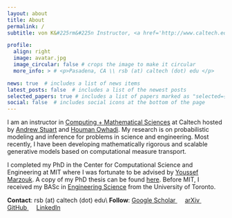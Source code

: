 ```yaml
---
layout: about
title: About
permalink: /
subtitle: von K&#225rm&#225n Instructor, <a href='http://www.caltech.edu'>California Institute of Technology</a>

profile:
  align: right
  image: avatar.jpg
  image_circular: false # crops the image to make it circular
  more_info: > # <p>Pasadena, CA \\ rsb (at) caltech (dot) edu </p>

news: true  # includes a list of news items
latest_posts: false  # includes a list of the newest posts
selected_papers: true # includes a list of papers marked as "selected={true}"
social: false  # includes social icons at the bottom of the page
---
```


I am an instructor in [Computing + Mathematical Sciences](http://cms.caltech.edu) at Caltech hosted by [Andrew Stuart](http://stuart.caltech.edu) and [Houman Owhadi](http://users.cms.caltech.edu/~owhadi/index.htm). My research is on probabilistic modeling and inference for problems in science and engineering. Most recently, I have been developing mathematically rigorous and scalable generative models based on computational measure transport. 

I completed my PhD in the Center for Computational Science and Engineering at MIT where I was fortunate to be advised by [Youssef Marzouk](http://uqgroup.mit.edu). A copy of my PhD thesis can be found [here](https://dspace.mit.edu/handle/1721.1/145049). Before MIT, I received my BASc in [Engineering Science](http://engsci.utoronto.ca) from the University of Toronto.

**Contact**:  rsb (at) caltech (dot) edu\\
**Follow**: <a href="https://scholar.google.com/citations?user=rdYO0XYAAAAJ&hl=en" title="Google Scholar"><i class="    ai ai-google-scholar"></i> Google Scholar </a>&emsp;
<a href="https://arxiv.org/a/baptista_r_1.html" title="arXiv"><i class="    ai ai-arxiv"></i> arXiv </a>&emsp;
<a href="https://github.com/baptistar" title="GitHub"><i class="fab fa-github"></i> GitHub </a>&emsp;
<a href="https://www.linkedin.com/in/ricardo-baptista-471a9957/" title="LinkedIn"><i class="fab fa-linkedin"></i> LinkedIn </a>
